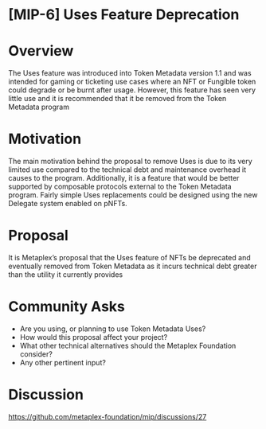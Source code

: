 # [MIP-6] Uses Feature Deprecation

# Overview

The Uses feature was introduced into Token Metadata version 1.1 and was intended for gaming or ticketing use cases where an NFT or Fungible token could degrade or be burnt after usage. However, this feature has seen very little use and it is recommended that it be removed from the Token Metadata program

# Motivation

The main motivation behind the proposal to remove Uses is due to its very limited use compared to the technical debt and maintenance overhead it causes to the program. Additionally, it is a feature that would be better supported by composable protocols external to the Token Metadata program. Fairly simple Uses replacements could be designed using the new Delegate system enabled on pNFTs.

# Proposal

It is Metaplex’s proposal that the Uses feature of NFTs be deprecated and eventually removed from Token Metadata as it incurs technical debt greater than the utility it currently provides

# Community Asks

- Are you using, or planning to use Token Metadata Uses?
- How would this proposal affect your project?
- What other technical alternatives should the Metaplex Foundation consider?
- Any other pertinent input?

# Discussion
https://github.com/metaplex-foundation/mip/discussions/27

